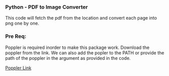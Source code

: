 ### Python - PDF to Image Converter

This code will fetch the pdf from the location and convert each page into png one by one.

### Pre Req:

Poppler is required inorder to make this package work. Download the poppler from the link. We can also add the popler to the PATH or provide the path of the poppler in the argument as provided in the code.


[Poppler Link](https://github.com/oschwartz10612/poppler-windows/releases/tag/v24.02.0-0)